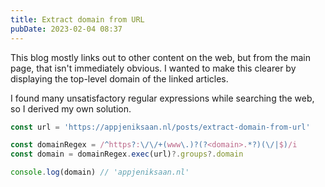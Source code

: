 ```yaml
---
title: Extract domain from URL
pubDate: 2023-02-04 08:37
---
```


This blog mostly links out to other content on the web, but from the main page, that isn't immediately obvious. I wanted to make this clearer by displaying the top-level domain of the linked articles.

I found many unsatisfactory regular expressions while searching the web, so I derived my own solution.

```ts
const url = 'https://appjeniksaan.nl/posts/extract-domain-from-url'

const domainRegex = /^https?:\/\/+(www\.)?(?<domain>.*?)(\/|$)/i
const domain = domainRegex.exec(url)?.groups?.domain

console.log(domain) // 'appjeniksaan.nl'
```
